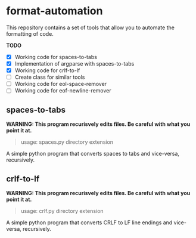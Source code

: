 # format-automation #
This repository contains a set of tools that allow you to automate the formatting of code.

**TODO**
- [x] Working code for spaces-to-tabs
- [x] Implementation of argparse with spaces-to-tabs
- [x] Working code for crlf-to-lf
- [ ] Create class for similar tools
- [ ] Working code for eol-space-remover
- [ ] Working code for eof-newline-remover

## spaces-to-tabs ##
**WARNING: This program recurisvely edits files. Be careful with what you point it at.**

> usage: spaces.py directory extension

A simple python program that converts spaces to tabs and vice-versa, recursively.

## crlf-to-lf ##
**WARNING: This program recurisvely edits files. Be careful with what you point it at.**

> usage: crlf.py directory extension

A simple python program that converts CRLF to LF line endings and vice-versa, recursively.